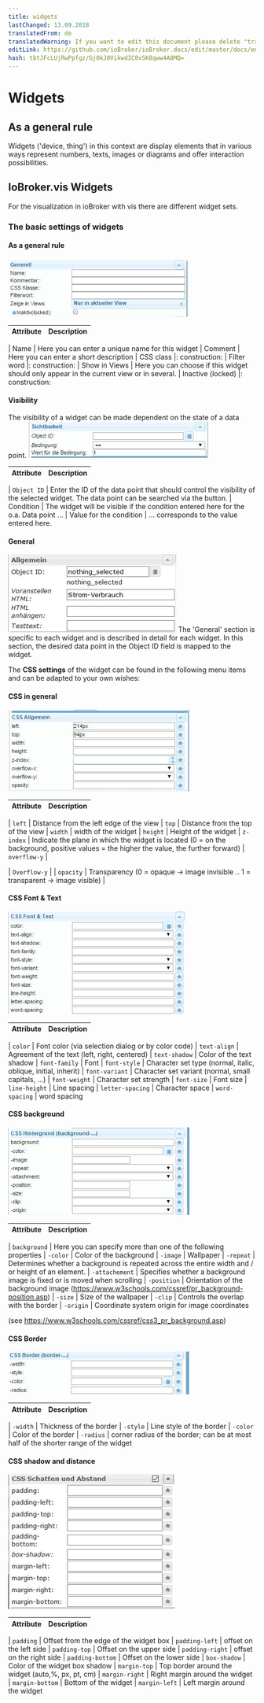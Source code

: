```yaml
---
title: widgets
lastChanged: 13.09.2018
translatedFrom: de
translatedWarning: If you want to edit this document please delete "translatedFrom" field, elsewise this document will be translated automatically again
editLink: https://github.com/ioBroker/ioBroker.docs/edit/master/docs/en/viz/widgets.md
hash: tbtJFcLUjRwPpfgz/GjOkJ0VikwdIC8vSK8qww4A8MQ=
---
```

# Widgets
## As a general rule
Widgets ('device, thing') in this context are display elements that in various ways represent numbers, texts, images or diagrams and offer interaction possibilities.

## IoBroker.vis Widgets
For the visualization in ioBroker with vis there are different widget sets.

### The basic settings of widgets
#### As a general rule
![001_Widget_Generell](../../de/viz/media/vis_widgets_001_Widget_Generell.jpg)

| Attribute | Description |
|-----|----|

| Name | Here you can enter a unique name for this widget | Comment | Here you can enter a short description | CSS class |: construction: | Filter word |: construction: | Show in Views | Here you can choose if this widget should only appear in the current view or in several.
| Inactive (locked) |: construction:

#### Visibility
The visibility of a widget can be made dependent on the state of a data point.
![002_Widget_Sichtbarkeit](../../de/viz/media/vis_widgets-2_002_Widget_Sichtbarkeit.jpg)

| Attribute | Description |
|----|----|

| `Object ID` | Enter the ID of the data point that should control the visibility of the selected widget. The data point can be searched via the button.
| Condition | The widget will be visible if the condition entered here for the o.a. Data point ...
| Value for the condition | ... corresponds to the value entered here.

#### General
![](../../de/viz/media/vis_widgets_003_Widget_Allgemein.jpg) The 'General' section is specific to each widget and is described in detail for each widget.
In this section, the desired data point in the Object ID field is mapped to the widget.

The **CSS settings** of the widget can be found in the following menu items and can be adapted to your own wishes:

#### CSS in general
![](../../de/viz/media/vis_widgets_004_CSS_allgemein.jpg)

| Attribute | Description |
|-----|----|

| `left` | Distance from the left edge of the view | `top` | Distance from the top of the view | `width` | width of the widget | `height` | Height of the widget | `z-index` | Indicate the plane in which the widget is located (0 = on the background, positive values = the higher the value, the further forward) | `overflow-y` |

| `Overflow-y` |
| `opacity` | Transparency (0 = opaque -> image invisible .. 1 = transparent -> image visible) |

#### CSS Font & Text
![005_CSS_Font_Text](../../de/viz/media/vis_widgets_005_CSS_Font_Text.jpg)

| Attribute | Description |
|-----|----|

| `color` | Font color (via selection dialog or by color code) | `text-align` | Agreement of the text (left, right, centered) | `text-shadow` | Color of the text shadow | `font-family` | Font | `font-style` | Character set type (normal, italic, oblique, initial, inherit) | `font-variant` | Character set variant (normal, small capitals, ...) | `font-weight` | Character set strength | `font-size` | Font size | `line-height` | Line spacing | `letter-spacing` | Character space | `word-spacing` | word spacing

#### CSS background
![006_CSS_Hintergrund](../../de/viz/media/vis_widgets_006_CSS_Hintergrund.jpg)

| Attribute | Description |
|-----|-----|

| `background` | Here you can specify more than one of the following properties | `-color` | Color of the background | `-image` | Wallpaper | `-repeat` | Determines whether a background is repeated across the entire width and / or height of an element.
| `-attachement` | Specifies whether a background image is fixed or is moved when scrolling | `-position` | Orientation of the background image (https://www.w3schools.com/cssref/pr_background-position.asp) | `-size` | Size of the wallpaper | `-clip` | Controls the overlap with the border | `-origin` | Coordinate system origin for image coordinates

(see https://www.w3schools.com/cssref/css3_pr_background.asp)

#### CSS Border
![007_CSS_Border](../../de/viz/media/vis_widgets_007_CSS_Border.jpg)

| Attribute | Description |
|-----|----|

| `-width` | Thickness of the border | `-style` | Line style of the border | `-color` | Color of the border | `-radius` | corner radius of the border; can be at most half of the shorter range of the widget

#### CSS shadow and distance
![008_CSS_Schatten_Abstand](../../de/viz/media/vis_widgets_008_CSS_Schatten_Abstand.jpg)

| Attribute | Description |
|-----|----|

| `padding` | Offset from the edge of the widget box | `padding-left` | offset on the left side | `padding-top` | Offset on the upper side | `padding-right` | offset on the right side | `padding-bottom` | Offset on the lower side | `box-shadow` | Color of the widget box shadow | `margin-top` | Top border around the widget (auto,%, px, pt, cm) | `margin-right` | Right margin around the widget | `margin-bottom` | Bottom of the widget | `margin-left` | Left margin around the widget

[185]: media/widget_images/swipe/Prev_Carousel.png

[186]: media/widget_images/swipe/Prev_Swipe.png